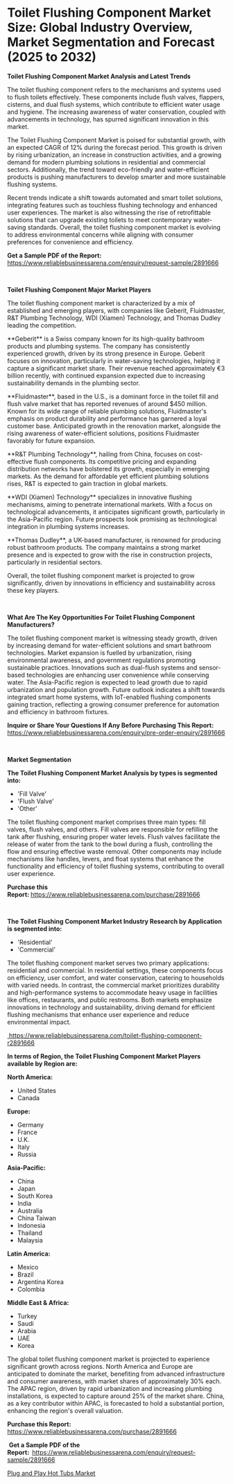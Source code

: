 <p><h1>Toilet Flushing Component Market Size: Global Industry Overview, Market Segmentation and Forecast (2025 to 2032)</h1></p><p><strong>Toilet Flushing Component Market Analysis and Latest Trends</strong></p>
<p><p>The toilet flushing component refers to the mechanisms and systems used to flush toilets effectively. These components include flush valves, flappers, cisterns, and dual flush systems, which contribute to efficient water usage and hygiene. The increasing awareness of water conservation, coupled with advancements in technology, has spurred significant innovation in this market.</p><p>The Toilet Flushing Component Market is poised for substantial growth, with an expected CAGR of 12% during the forecast period. This growth is driven by rising urbanization, an increase in construction activities, and a growing demand for modern plumbing solutions in residential and commercial sectors. Additionally, the trend toward eco-friendly and water-efficient products is pushing manufacturers to develop smarter and more sustainable flushing systems.</p><p>Recent trends indicate a shift towards automated and smart toilet solutions, integrating features such as touchless flushing technology and enhanced user experiences. The market is also witnessing the rise of retrofittable solutions that can upgrade existing toilets to meet contemporary water-saving standards. Overall, the toilet flushing component market is evolving to address environmental concerns while aligning with consumer preferences for convenience and efficiency.</p></p>
<p><strong>Get a Sample PDF of the Report:&nbsp;</strong> <a href="https://www.reliablebusinessarena.com/enquiry/request-sample/2891666?utm_campaign=2805&utm_medium=2&utm_source=Github&utm_content=ia&utm_term=14032025&utm_id=toilet-flushing-component">https://www.reliablebusinessarena.com/enquiry/request-sample/2891666</a></p>
<p>&nbsp;</p>
<p><strong>Toilet Flushing Component Major Market Players</strong></p>
<p><p>The toilet flushing component market is characterized by a mix of established and emerging players, with companies like Geberit, Fluidmaster, R&T Plumbing Technology, WDI (Xiamen) Technology, and Thomas Dudley leading the competition.</p><p>**Geberit** is a Swiss company known for its high-quality bathroom products and plumbing systems. The company has consistently experienced growth, driven by its strong presence in Europe. Geberit focuses on innovation, particularly in water-saving technologies, helping it capture a significant market share. Their revenue reached approximately €3 billion recently, with continued expansion expected due to increasing sustainability demands in the plumbing sector.</p><p>**Fluidmaster**, based in the U.S., is a dominant force in the toilet fill and flush valve market that has reported revenues of around $450 million. Known for its wide range of reliable plumbing solutions, Fluidmaster's emphasis on product durability and performance has garnered a loyal customer base. Anticipated growth in the renovation market, alongside the rising awareness of water-efficient solutions, positions Fluidmaster favorably for future expansion.</p><p>**R&T Plumbing Technology**, hailing from China, focuses on cost-effective flush components. Its competitive pricing and expanding distribution networks have bolstered its growth, especially in emerging markets. As the demand for affordable yet efficient plumbing solutions rises, R&T is expected to gain traction in global markets.</p><p>**WDI (Xiamen) Technology** specializes in innovative flushing mechanisms, aiming to penetrate international markets. With a focus on technological advancements, it anticipates significant growth, particularly in the Asia-Pacific region. Future prospects look promising as technological integration in plumbing systems increases.</p><p>**Thomas Dudley**, a UK-based manufacturer, is renowned for producing robust bathroom products. The company maintains a strong market presence and is expected to grow with the rise in construction projects, particularly in residential sectors.</p><p>Overall, the toilet flushing component market is projected to grow significantly, driven by innovations in efficiency and sustainability across these key players.</p></p>
<p>&nbsp;</p>
<p><strong>What Are The Key Opportunities For Toilet Flushing Component Manufacturers?</strong></p>
<p><p>The toilet flushing component market is witnessing steady growth, driven by increasing demand for water-efficient solutions and smart bathroom technologies. Market expansion is fuelled by urbanization, rising environmental awareness, and government regulations promoting sustainable practices. Innovations such as dual-flush systems and sensor-based technologies are enhancing user convenience while conserving water. The Asia-Pacific region is expected to lead growth due to rapid urbanization and population growth. Future outlook indicates a shift towards integrated smart home systems, with IoT-enabled flushing components gaining traction, reflecting a growing consumer preference for automation and efficiency in bathroom fixtures.</p></p>
<p><strong>Inquire or Share Your Questions If Any Before Purchasing This Report:</strong> <a href="https://www.reliablebusinessarena.com/enquiry/pre-order-enquiry/2891666?utm_campaign=2805&utm_medium=2&utm_source=Github&utm_content=ia&utm_term=14032025&utm_id=toilet-flushing-component">https://www.reliablebusinessarena.com/enquiry/pre-order-enquiry/2891666</a></p>
<p>&nbsp;</p>
<p><strong>Market Segmentation</strong></p>
<p><strong>The Toilet Flushing Component Market Analysis by types is segmented into:</strong></p>
<p><ul><li>'Fill Valve'</li><li>'Flush Valve'</li><li>'Other'</li></ul></p>
<p><p>The toilet flushing component market comprises three main types: fill valves, flush valves, and others. Fill valves are responsible for refilling the tank after flushing, ensuring proper water levels. Flush valves facilitate the release of water from the tank to the bowl during a flush, controlling the flow and ensuring effective waste removal. Other components may include mechanisms like handles, levers, and float systems that enhance the functionality and efficiency of toilet flushing systems, contributing to overall user experience.</p></p>
<p><strong>Purchase this Report:&nbsp;</strong><a href="https://www.reliablebusinessarena.com/purchase/2891666?utm_campaign=2805&utm_medium=2&utm_source=Github&utm_content=ia&utm_term=14032025&utm_id=toilet-flushing-component">https://www.reliablebusinessarena.com/purchase/2891666</a></p>
<p>&nbsp;</p>
<p><strong>The Toilet Flushing Component Market Industry Research by Application is segmented into:</strong></p>
<p><ul><li>'Residential'</li><li>'Commercial'</li></ul></p>
<p><p>The toilet flushing component market serves two primary applications: residential and commercial. In residential settings, these components focus on efficiency, user comfort, and water conservation, catering to households with varied needs. In contrast, the commercial market prioritizes durability and high-performance systems to accommodate heavy usage in facilities like offices, restaurants, and public restrooms. Both markets emphasize innovations in technology and sustainability, driving demand for efficient flushing mechanisms that enhance user experience and reduce environmental impact.</p></p>
<p><a href="https://www.reliablebusinessarena.com/toilet-flushing-component-r2891666?utm_campaign=2805&utm_medium=2&utm_source=Github&utm_content=ia&utm_term=14032025&utm_id=toilet-flushing-component">&nbsp;https://www.reliablebusinessarena.com/toilet-flushing-component-r2891666</a></p>
<p><strong>In terms of Region, the Toilet Flushing Component Market Players available by Region are:</strong></p>
<p>
    <p> <strong> North America: </strong>
        <ul>
            <li>United States</li>
            <li>Canada</li>
        </ul>
        </p> 
    <p> <strong> Europe: </strong>
        <ul>
            <li>Germany</li>
            <li>France</li>
            <li>U.K.</li>
            <li>Italy</li>
            <li>Russia</li>
        </ul>
        </p> 
    <p> <strong> Asia-Pacific: </strong>
        <ul>
            <li>China</li>
            <li>Japan</li>
            <li>South Korea</li>
            <li>India</li>
            <li>Australia</li>
            <li>China Taiwan</li>
            <li>Indonesia</li>
            <li>Thailand</li>
            <li>Malaysia</li>
        </ul>
        </p> 
    <p> <strong> Latin America: </strong>
        <ul>
            <li>Mexico</li>
            <li>Brazil</li>
            <li>Argentina Korea</li>
            <li>Colombia</li>
        </ul>
        </p> 
    <p> <strong> Middle East & Africa: </strong>
        <ul>
            <li>Turkey</li>
            <li>Saudi</li>
            <li>Arabia</li>
            <li>UAE</li>
            <li>Korea</li>
        </ul>
    </p>
    </p>
<p><p>The global toilet flushing component market is projected to experience significant growth across regions. North America and Europe are anticipated to dominate the market, benefiting from advanced infrastructure and consumer awareness, with market shares of approximately 30% each. The APAC region, driven by rapid urbanization and increasing plumbing installations, is expected to capture around 25% of the market share. China, as a key contributor within APAC, is forecasted to hold a substantial portion, enhancing the region's overall valuation.</p></p>
<p><strong>Purchase this Report: </strong><a href="https://www.reliablebusinessarena.com/purchase/2891666?utm_campaign=2805&utm_medium=2&utm_source=Github&utm_content=ia&utm_term=14032025&utm_id=toilet-flushing-component">https://www.reliablebusinessarena.com/purchase/2891666</a></p>
<p>&nbsp;<strong>Get a Sample PDF of the Report:&nbsp;&nbsp;</strong><a href="https://www.reliablebusinessarena.com/enquiry/request-sample/2891666?utm_campaign=2805&utm_medium=2&utm_source=Github&utm_content=ia&utm_term=14032025&utm_id=toilet-flushing-component">https://www.reliablebusinessarena.com/enquiry/request-sample/2891666</a></p>
<p><strong></strong></p>
<p><p><a href="https://github.com/meuskocov/Market-Research-Report-List-1/blob/main/plug-and-play-hot-tubs-market.md?utm_campaign=2805&utm_medium=2&utm_source=Github&utm_content=ia&utm_term=14032025&utm_id=toilet-flushing-component">Plug and Play Hot Tubs Market</a></p></p>